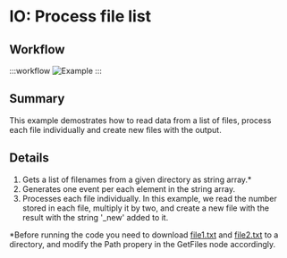 # IO: Process file list

## Workflow

:::workflow
![Example](~/workflows//BonsaiExamples/IO/ProcessFileList/ProcessFileList.bonsai)
:::

## Summary
This example demostrates how to read data from a list of files, process each file individually and create new files with the output.

## Details
1. Gets a list of filenames from a given directory as string array.*
2. Generates one event per each element in the string array.
3. Processes each file individually. In this example, we read the number stored in each file, multiply it by two, and create a new file with the result with the string '_new' added to it.

*Before running the code you need to download [file1.txt](https://github.com/fchampalimaud/cf.bonsai/blob/main/docs/workflows/BonsaiExamples/IO/ProcessFileList/file1.txt) and [file2.txt](https://github.com/fchampalimaud/cf.bonsai/blob/main/docs/workflows/BonsaiExamples/IO/ProcessFileList/file1.txt) to a directory, and modify the Path propery in the GetFiles node accordingly. 



